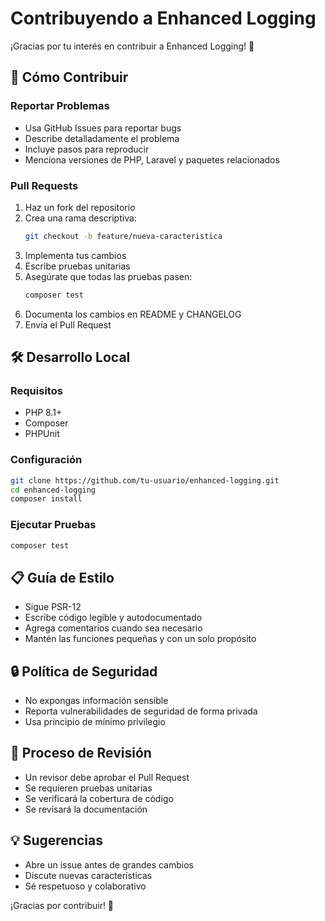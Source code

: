 # Contribuyendo a Enhanced Logging

¡Gracias por tu interés en contribuir a Enhanced Logging! 🎉

## 🤝 Cómo Contribuir

### Reportar Problemas
- Usa GitHub Issues para reportar bugs
- Describe detalladamente el problema
- Incluye pasos para reproducir
- Menciona versiones de PHP, Laravel y paquetes relacionados

### Pull Requests
1. Haz un fork del repositorio
2. Crea una rama descriptiva:
   ```bash
   git checkout -b feature/nueva-caracteristica
   ```
3. Implementa tus cambios
4. Escribe pruebas unitarias
5. Asegúrate que todas las pruebas pasen:
   ```bash
   composer test
   ```
6. Documenta los cambios en README y CHANGELOG
7. Envía el Pull Request

## 🛠️ Desarrollo Local

### Requisitos
- PHP 8.1+
- Composer
- PHPUnit

### Configuración
```bash
git clone https://github.com/tu-usuario/enhanced-logging.git
cd enhanced-logging
composer install
```

### Ejecutar Pruebas
```bash
composer test
```

## 📋 Guía de Estilo

- Sigue PSR-12
- Escribe código legible y autodocumentado
- Agrega comentarios cuando sea necesario
- Mantén las funciones pequeñas y con un solo propósito

## 🔒 Política de Seguridad

- No expongas información sensible
- Reporta vulnerabilidades de seguridad de forma privada
- Usa principio de mínimo privilegio

## 📝 Proceso de Revisión

- Un revisor debe aprobar el Pull Request
- Se requieren pruebas unitarias
- Se verificará la cobertura de código
- Se revisará la documentación

## 💡 Sugerencias

- Abre un issue antes de grandes cambios
- Discute nuevas características
- Sé respetuoso y colaborativo

¡Gracias por contribuir! 🚀
